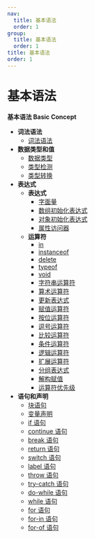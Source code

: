 ```yaml
---
nav:
  title: 基本语法
  order: 1
group:
  title: 基本语法
  order: 1
title: 基本语法
order: 1
---
```


# 基本语法

**基本语法 Basic Concept**

- **词法语法**
  - [词法语法](/basic-concept/lexical-grammar/lexical-grammar)
- **数据类型和值**
  - [数据类型](/basic-concept/data-types/data-types)
  - [类型检测](/basic-concept/data-types/type-check)
  - [类型转换](/basic-concept/data-types/type-conversion)
- **表达式**
  - **表达式**
    - [字面量](/basic-concept/expressions/expressions/literal)
    - [数组初始化表达式](/basic-concept/expressions/expressions/array-initializer)
    - [对象初始化表达式](/basic-concept/expressions/expressions/object-initializer)
    - [属性访问器](/basic-concept/expressions/expressions/property-accessors)
  - **运算符**
    - [in](/basic-concept/expressions/operators/in)
    - [instanceof](/basic-concept/expressions/operators/instanceof)
    - [delete](/basic-concept/expressions/operators/delete)
    - [typeof](/basic-concept/expressions/operators/typeof)
    - [void](/basic-concept/expressions/operators/void)
    - [字符串运算符](/basic-concept/expressions/operators/string-operator)
    - [算术运算符](/basic-concept/expressions/operators/arithmetic-operators)
    - [更新表达式](/basic-concept/expressions/operators/update-expressions)
    - [赋值运算符](/basic-concept/expressions/operators/assignment-operators)
    - [按位运算符](/basic-concept/expressions/operators/bitwise-operators)
    - [逗号运算符](/basic-concept/expressions/operators/comma-operator)
    - [比较运算符](/basic-concept/expressions/operators/comparation-operators)
    - [条件运算符](/basic-concept/expressions/operators/conditional-operator)
    - [逻辑运算符](/basic-concept/expressions/operators/logical-operators)
    - [扩展运算符](/basic-concept/expressions/operators/spread-operator)
    - [分组表达式](/basic-concept/expressions/operators/the-grouping-operator)
    - [解构赋值](/basic-concept/expressions/operators/detructing-assignment)
    - [运算符优先级](/basic-concept/expressions/operators/operators-precedence)
- **语句和声明**
  - [块语句](/basic-concept/statements-and-declarations/block)
  - [变量声明](/basic-concept/statements-and-declarations/declarations-and-the-variable-statement)
  - [if 语句](/basic-concept/statements-and-declarations/the-if-statement)
  - [continue 语句](/basic-concept/statements-and-declarations/the-continue-statement)
  - [break 语句](/basic-concept/statements-and-declarations/the-break-statement)
  - [return 语句](/basic-concept/statements-and-declarations/the-return-statement)
  - [switch 语句](/basic-concept/statements-and-declarations/the-switch-statement)
  - [label 语句](/basic-concept/statements-and-declarations/labelled-statements)
  - [throw 语句](/basic-concept/statements-and-declarations/the-throw-statement)
  - [try-catch 语句](/basic-concept/statements-and-declarations/the-try-statement)
  - [do-while 语句](/basic-concept/statements-and-declarations/the-do-while-statement)
  - [while 语句](/basic-concept/statements-and-declarations/the-while-statement)
  - [for 语句](/basic-concept/statements-and-declarations/the-for-statement)
  - [for-in 语句](/basic-concept/statements-and-declarations/the-for-in-statement)
  - [for-of 语句](/basic-concept/statements-and-declarations/the-for-of-statement)
